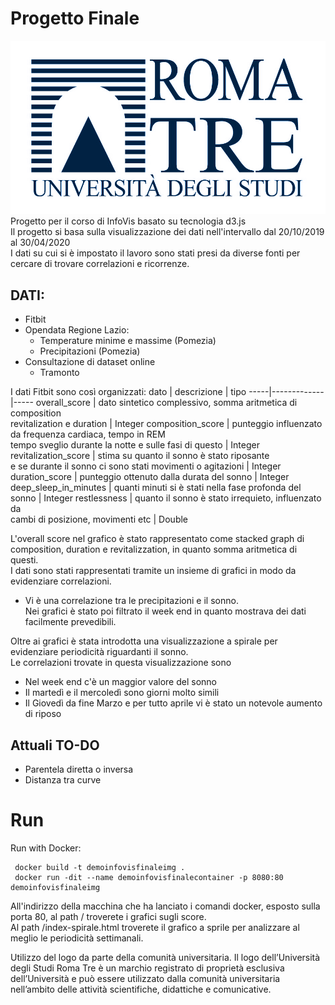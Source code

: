 # Progetto Finale 
![Logo Roma Tre](figure/Logo_Roma_Tre.jpg)
<br/>
Progetto per il corso di InfoVis basato su tecnologia d3.js <br/>
Il progetto si basa sulla visualizzazione dei dati nell'intervallo dal 20/10/2019 al 30/04/2020 <br/>
I dati su cui si è impostato il lavoro sono stati presi da diverse fonti per cercare di trovare correlazioni e ricorrenze. <br/>

## DATI:
* Fitbit
* Opendata Regione Lazio:
    * Temperature minime e massime (Pomezia)
    * Precipitazioni (Pomezia)
* Consultazione di dataset online 
    * Tramonto

I dati Fitbit sono così organizzati:
dato | descrizione | tipo
-----|-------------|-----
overall_score | dato sintetico complessivo, somma aritmetica di composition <br/> revitalization e duration | Integer
composition_score | punteggio influenzato da frequenza cardiaca, tempo in REM <br/> tempo sveglio durante la notte e sulle fasi di questo | Integer
revitalization_score | stima su quanto il sonno è stato riposante <br/> e se durante il sonno ci sono stati movimenti o agitazioni | Integer
duration_score | punteggio ottenuto dalla durata del sonno | Integer
deep_sleep_in_minutes | quanti minuti si è stati nella fase profonda del sonno | Integer
restlessness | quanto il sonno è stato irrequieto, influenzato da <br/> cambi di posizione, movimenti etc | Double

L'overall score nel grafico è stato rappresentato come stacked graph di composition, duration e revitalizzation, in quanto somma aritmetica di questi. <br/>
I dati sono stati rappresentati tramite un insieme di grafici in modo da evidenziare correlazioni. <br/>
* Vi è una correlazione tra le precipitazioni e il sonno. <br/>
Nei grafici è stato poi filtrato il week end in quanto mostrava dei dati facilmente prevedibili. <br/>

Oltre ai grafici è stata introdotta una visualizzazione a spirale per evidenziare periodicità riguardanti il sonno. <br/>
Le correlazioni trovate in questa visualizzazione sono
* Nel week end c'è un maggior valore del sonno
* Il martedì e il mercoledì sono giorni molto simili 
* Il Giovedì da fine Marzo e per tutto aprile vi è stato un notevole aumento di riposo

## Attuali TO-DO 
- Parentela diretta o inversa <br/>
- Distanza tra curve <br/>

# Run
Run with Docker: <br/>
 `````
  docker build -t demoinfovisfinaleimg .
  docker run -dit --name demoinfovisfinalecontainer -p 8080:80 demoinfovisfinaleimg
 `````
All'indirizzo della macchina che ha lanciato i comandi docker, esposto sulla porta 80, al path / troverete i grafici sugli score. <br/>
Al path /index-spirale.html troverete il grafico a sprile per analizzare al meglio le periodicità settimanali. 

Utilizzo del logo da parte della comunità universitaria.
Il logo dell’Università degli Studi Roma Tre è un marchio registrato di proprietà esclusiva dell’Università e può essere utilizzato dalla comunità universitaria nell’ambito delle attività scientifiche, didattiche e comunicative.